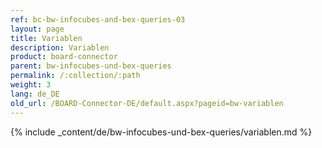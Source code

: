 ```yaml
---
ref: bc-bw-infocubes-and-bex-queries-03
layout: page
title: Variablen
description: Variablen
product: board-connector
parent: bw-infocubes-und-bex-queries
permalink: /:collection/:path
weight: 3
lang: de_DE
old_url: /BOARD-Connector-DE/default.aspx?pageid=bw-variablen
---
```


{% include _content/de/bw-infocubes-und-bex-queries/variablen.md %}
